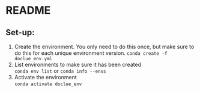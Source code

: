 # README

## Set-up:
1. Create the environment. You only need to do this once, but make sure to do this for each unique environment version.
  `conda create -f doclue_env.yml`
2. List environments to make sure it has been created \
  `conda env list` or `conda info --envs` 
3. Activate the environment \
  `conda activate doclue_env`

